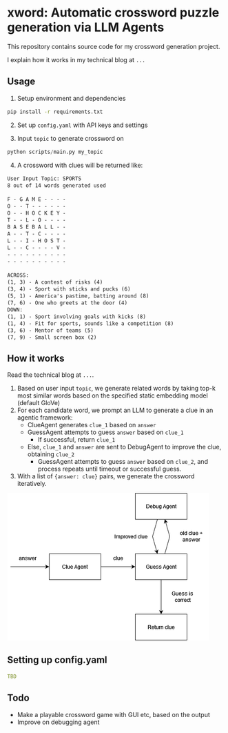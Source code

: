 # xword: Automatic crossword puzzle generation via LLM Agents

This repository contains source code for my crossword generation project.

I explain how it works in my technical blog at `...`

## Usage
1. Setup environment and dependencies
```bash
pip install -r requirements.txt
```

2. Set up `config.yaml` with API keys and settings

3. Input `topic` to generate crossword on
```python
python scripts/main.py my_topic
```

4. A crossword with clues will be returned like:
```text
User Input Topic: SPORTS
8 out of 14 words generated used

F - G A M E - - - - 
O - - T - - - - - - 
O - - H O C K E Y - 
T - - L - O - - - - 
B A S E B A L L - - 
A - - T - C - - - - 
L - - I - H O S T - 
L - - C - - - - V - 
- - - - - - - - - - 
- - - - - - - - - - 

ACROSS:
(1, 3) - A contest of risks (4)
(3, 4) - Sport with sticks and pucks (6)
(5, 1) - America's pastime, batting around (8)
(7, 6) - One who greets at the door (4)
DOWN:
(1, 1) - Sport involving goals with kicks (8)
(1, 4) - Fit for sports, sounds like a competition (8)
(3, 6) - Mentor of teams (5)
(7, 9) - Small screen box (2)
```

## How it works
Read the technical blog at `...`.
1. Based on user input `topic`, we generate related words by taking top-k most similar words based on the specified static embedding model (default GloVe)
2. For each candidate word, we prompt an LLM to generate a clue in an agentic framework:
    - ClueAgent generates `clue_1` based on `answer`
    - GuessAgent attempts to guess `answer` based on `clue_1`
        - If successful, return `clue_1`
    - Else, `clue_1` and `answer` are sent to DebugAgent to improve the clue, obtaining `clue_2`
        - GuessAgent attempts to guess `answer` based on `clue_2`, and process repeats until timeout or successful guess.
3. With a list of `{answer: clue}` pairs, we generate the crossword iteratively.    

![Agent flow](results/agent_diagram.png)


## Setting up config.yaml
```yaml
TBD
```

## Todo
- Make a playable crossword game with GUI etc, based on the output
- Improve on debugging agent
